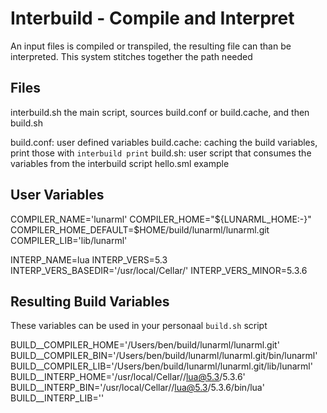 Interbuild - Compile and Interpret
==================================

An input files is compiled or transpiled, the resulting file can than be
interpreted. This system stitches together the path needed



Files
-----

interbuild.sh the main script, sources build.conf or build.cache, and then
build.sh

build.conf:  user defined variables
build.cache: caching the build variables, print those with `interbuild print`
build.sh:    user script that consumes the variables from the interbuild script
hello.sml    example


User Variables
---------------

COMPILER_NAME='lunarml'
COMPILER_HOME="${LUNARML_HOME:-}"
COMPILER_HOME_DEFAULT=$HOME/build/lunarml/lunarml.git
COMPILER_LIB='lib/lunarml'

INTERP_NAME=lua
INTERP_VERS=5.3
INTERP_VERS_BASEDIR='/usr/local/Cellar/'
INTERP_VERS_MINOR=5.3.6


Resulting Build Variables
-------------------------

These variables can be used in your personaal `build.sh` script

BUILD__COMPILER_HOME='/Users/ben/build/lunarml/lunarml.git'
BUILD__COMPILER_BIN='/Users/ben/build/lunarml/lunarml.git/bin/lunarml'
BUILD__COMPILER_LIB='/Users/ben/build/lunarml/lunarml.git/lib/lunarml'
BUILD__INTERP_HOME='/usr/local/Cellar//lua@5.3/5.3.6'
BUILD__INTERP_BIN='/usr/local/Cellar//lua@5.3/5.3.6/bin/lua'
BUILD__INTERP_LIB=''

